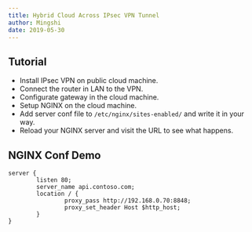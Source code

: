 ```yaml
---
title: Hybrid Cloud Across IPsec VPN Tunnel
author: Mingshi
date: 2019-05-30
---
```

## Tutorial

- Install IPsec VPN on public cloud machine.
- Connect the router in LAN to the VPN.
- Configurate gateway in the cloud machine.
- Setup NGINX on the cloud machine.
- Add server conf file to `/etc/nginx/sites-enabled/` and write it in your way.
- Reload your NGINX server and visit the URL to see what happens.

## NGINX Conf Demo

```
server {
        listen 80;
        server_name api.contoso.com;
        location / {
                proxy_pass http://192.168.0.70:8848;
                proxy_set_header Host $http_host;
        }
}
```
